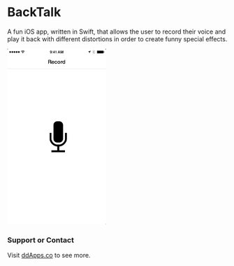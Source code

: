 # BackTalk
A fun iOS app, written in Swift, that allows the user to record their voice and play it back with different distortions in order to create funny special effects.

![](https://raw.githubusercontent.com/duliodenis/BackTalk/master/Art/BackTalk.gif)

### Support or Contact
Visit [ddApps.co](http://ddapps.co) to see more.